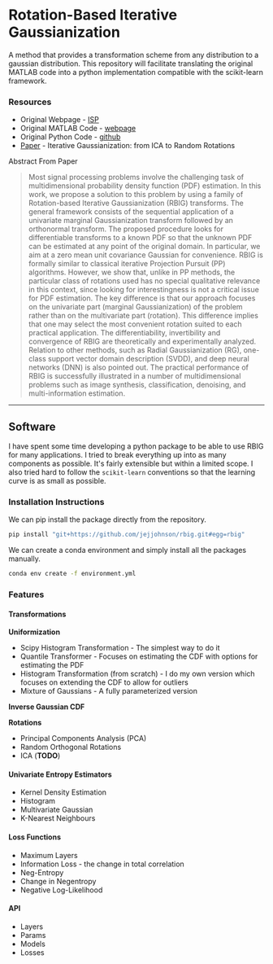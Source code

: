 # Rotation-Based Iterative Gaussianization


A method that provides a transformation scheme from any distribution to a gaussian distribution. This repository will facilitate translating the original MATLAB code into a python implementation compatible with the scikit-learn framework.


### Resources

* Original Webpage - [ISP](http://isp.uv.es/rbig.html)
* Original MATLAB Code - [webpage](http://isp.uv.es/code/featureextraction/RBIG_toolbox.zip)
* Original Python Code - [github](https://github.com/spencerkent/pyRBIG)
* [Paper](https://arxiv.org/abs/1602.00229) - Iterative Gaussianization: from ICA to Random Rotations

Abstract From Paper

> Most signal processing problems involve the challenging task of multidimensional probability density function (PDF) estimation. In this work, we propose a solution to this problem by using a family of Rotation-based Iterative Gaussianization (RBIG) transforms. The general framework consists of the sequential application of a univariate marginal Gaussianization transform followed by an orthonormal transform. The proposed procedure looks for differentiable transforms to a known PDF so that the unknown PDF can be estimated at any point of the original domain. In particular, we aim at a zero mean unit covariance Gaussian for convenience. RBIG is formally similar to classical iterative Projection Pursuit (PP) algorithms. However, we show that, unlike in PP methods, the particular class of rotations used has no special qualitative relevance in this context, since looking for interestingness is not a critical issue for PDF estimation. The key difference is that our approach focuses on the univariate part (marginal Gaussianization) of the problem rather than on the multivariate part (rotation). This difference implies that one may select the most convenient rotation suited to each practical application. The differentiability, invertibility and convergence of RBIG are theoretically and experimentally analyzed. Relation to other methods, such as Radial Gaussianization (RG), one-class support vector domain description (SVDD), and deep neural networks (DNN) is also pointed out. The practical performance of RBIG is successfully illustrated in a number of multidimensional problems such as image synthesis, classification, denoising, and multi-information estimation.


---

## Software

I have spent some time developing a python package to be able to use RBIG for many applications. I tried to break everything up into as many components as possible. It's fairly extensible but within a limited scope. I also tried hard to follow the `scikit-learn` conventions so that the learning curve is as small as possible.

### Installation Instructions


We can pip install the package directly from the repository.

```bash
pip install "git+https://github.com/jejjohnson/rbig.git#egg=rbig"
```

We can create a conda environment and simply install all the packages manually.

```bash
conda env create -f environment.yml
```

### Features

#### Transformations


**Uniformization**
* Scipy Histogram Transformation - The simplest way to do it
* Quantile Transformer - Focuses on estimating the CDF with options for estimating the PDF
* Histogram Transformation (from scratch) - I do my own version which focuses on extending the CDF to allow for outliers
* Mixture of Gaussians - A fully parameterized version 

**Inverse Gaussian CDF**

**Rotations**
* Principal Components Analysis (PCA)
* Random Orthogonal Rotations
* ICA (**TODO**)

#### Univariate Entropy Estimators

* Kernel Density Estimation
* Histogram
* Multivariate Gaussian
* K-Nearest Neighbours


#### Loss Functions

* Maximum Layers
* Information Loss - the change in total correlation
* Neg-Entropy 
* Change in Negentropy
* Negative Log-Likelihood

#### API

* Layers
* Params
* Models
* Losses
